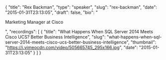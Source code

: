 {
  "title": "Rex Backman",
  "type": "speaker",
  "slug": "rex-backman",
  "date": "2015-01-31T23:13:05",
  "draft": false,
  "bio": "<p>Marketing Manager at Cisco</p>",
  "recordings": [
    {
      "title": "What Happens When SQL Server 2014 Meets Cisco UCS? Better Business Intelligence",
      "slug": "what-happens-when-sql-server-2014-meets-cisco-ucs-better-business-intelligence",
      "thumbnail": "https://i.vimeocdn.com/video/505665745_295x166.jpg",
      "date": "2015-01-31T23:13:05"
    }
  ]
}